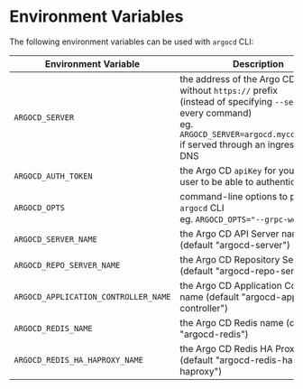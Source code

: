 # Environment Variables

The following environment variables can be used with `argocd` CLI:

| Environment Variable                 | Description                                                                                                                                                                                               |
|--------------------------------------|-----------------------------------------------------------------------------------------------------------------------------------------------------------------------------------------------------------|
| `ARGOCD_SERVER`                      | the address of the Argo CD server without `https://` prefix <br> (instead of specifying `--server` for every command) <br> eg. `ARGOCD_SERVER=argocd.mycompany.com` if served through an ingress with DNS |
| `ARGOCD_AUTH_TOKEN`                  | the Argo CD `apiKey` for your Argo CD user to be able to authenticate                                                                                                                                     |
| `ARGOCD_OPTS`                        | command-line options to pass to `argocd` CLI <br> eg. `ARGOCD_OPTS="--grpc-web"`                                                                                                                          |
| `ARGOCD_SERVER_NAME`                 | the Argo CD API Server name (default "argocd-server")                                                                                                                                                     |
| `ARGOCD_REPO_SERVER_NAME`            | the Argo CD Repository Server name (default "argocd-repo-server")                                                                                                                                         |
| `ARGOCD_APPLICATION_CONTROLLER_NAME` | the Argo CD Application Controller name (default "argocd-application-controller")                                                                                                                         |
| `ARGOCD_REDIS_NAME`                  | the Argo CD Redis name (default "argocd-redis")                                                                                                                                                           |
| `ARGOCD_REDIS_HA_HAPROXY_NAME`       | the Argo CD Redis HA Proxy name (default "argocd-redis-ha-haproxy")                                                                                                                                       |
